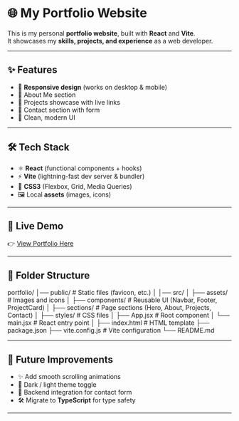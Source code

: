 # 🌐 My Portfolio Website

This is my personal **portfolio website**, built with **React** and **Vite**.  
It showcases my **skills, projects, and experience** as a web developer.

---

## ✨ Features
- 📱 **Responsive design** (works on desktop & mobile)  
- 👤 About Me section  
- 💼 Projects showcase with live links  
- 📩 Contact section with form  
- 🎨 Clean, modern UI  

---

## 🛠️ Tech Stack
- ⚛️ **React** (functional components + hooks)  
- ⚡ **Vite** (lightning-fast dev server & bundler)  
- 🎨 **CSS3** (Flexbox, Grid, Media Queries)  
- 🖼️ Local **assets** (images, icons)  

---

## 🚀 Live Demo
👉 [View Portfolio Here](https://yourusername.github.io/portfolio/)  

---

## 📂 Folder Structure
portfolio/
│── public/ # Static files (favicon, etc.)
│
│── src/
│ ├── assets/ # Images and icons
│ ├── components/ # Reusable UI (Navbar, Footer, ProjectCard)
│ ├── sections/ # Page sections (Hero, About, Projects, Contact)
│ ├── styles/ # CSS files
│ ├── App.jsx # Root component
│ └── main.jsx # React entry point
│
├── index.html # HTML template
├── package.json
├── vite.config.js # Vite configuration
└── README.md



---

## 📌 Future Improvements
- ✨ Add smooth scrolling animations  
- 🌙 Dark / light theme toggle  
- 🔄 Backend integration for contact form  
- 🛠️ Migrate to **TypeScript** for type safety  

---
